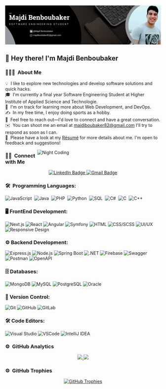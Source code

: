 ![Majdi Benboubaker GitHub Profile Banner](./GithubProfileBanner.png)

<h2>👋 Hey there! I'm Majdi Benboubaker</h2>

<!-- ## 👋 &nbsp;Hey there! I'm Majdi Benboubaker -->

### 👨🏻‍💻 &nbsp;About Me

💡 &nbsp;I like to explore new technologies and develop software solutions and quick hacks.\
🎓 &nbsp;I'm currently a final year Software Engineering Student at Higher Institute of Applied Science and Technologie.\
🌱 &nbsp;I'm on track for learning more about Web Development, and DevOps.\
✍️ &nbsp;In my free time, I enjoy doing sports as a hobby.\
💬 &nbsp;Feel free to reach out—I'd love to connect and have a great conversation.\
✉️ &nbsp;You can shoot me an email at majdiboubaker82@gmail.com I'll try to respond as soon as I can.\
📄 &nbsp;Please have a look at my [Résumé]() for more details about me. I'm open to feedback and suggestions!

<p><img align="right" src="https://github.com/Adam-pw/Adam-pw/blob/main/animation_500_kxa883sd.gif" alt="Night Coding" width="400px" /></p>

### 🤝🏻 &nbsp;Connect with Me

<p align="center">
  <a href="https://www.linkedin.com/in/majdi-benboubaker/">
    <img src="https://img.shields.io/badge/LinkedIn-0077B5?style=for-the-badge&logo=Linkedin&logoColor=white&size=20" alt="LinkedIn Badge" width="100" height="35"/>
  </a>
  <a href="mailto:majdiboubaker82@gmail.com">
    <img src="https://img.shields.io/badge/Gmail-D14836?style=for-the-badge&logo=Gmail&logoColor=white&size=20" alt="Gmail Badge" width="100" height="35"/>
  </a>
</p>


### 🛠 &nbsp;Programming Languages:

![JavaScript](https://img.shields.io/badge/-JavaScript-05122A?style=flat&logo=javascript)&nbsp;
![Java](https://img.shields.io/badge/-Java-05122A?style=flat&logo=Java&logoColor=FFA518)&nbsp;
![PHP](https://img.shields.io/badge/-PHP-05122A?style=flat&logo=php)&nbsp;
![Python](https://img.shields.io/badge/-Python-05122A?style=flat&logo=python)&nbsp;
![SQL](https://img.shields.io/badge/-SQL-05122A?style=flat&logo=postgresql)&nbsp;
![C#](https://img.shields.io/badge/-C%23-05122A?style=flat&logo=c-sharp&logoColor=239120)&nbsp;
![C](https://img.shields.io/badge/-C-05122A?style=flat&logo=C&logoColor=A8B9CC)&nbsp;
![C++](https://img.shields.io/badge/-C++-05122A?style=flat&logo=C%2B%2B&logoColor=00599C)&nbsp;

### 🖥️ FrontEnd Development:

![Next.js](https://img.shields.io/badge/Next.js-000000?style=flat-square&logo=nextdotjs&logoColor=white)
![React](https://img.shields.io/badge/React-20232A?style=flat-square&logo=react&logoColor=61DAFB)
![Angular](https://img.shields.io/badge/Angular-DD0031?style=flat-square&logo=angular&logoColor=white)
![Symfony](https://img.shields.io/badge/Symfony-000000?style=flat-square&logo=symfony&logoColor=white)
![HTML](https://img.shields.io/badge/HTML5-E34F26?style=flat-square&logo=html5&logoColor=white)
![CSS/SCSS](https://img.shields.io/badge/CSS3-1572B6?style=flat-square&logo=css3&logoColor=white)
![UI/UX](https://img.shields.io/badge/UI/UX-3DDC84?style=flat-square)
![Responsive Design](https://img.shields.io/badge/Responsive_Design-239120?style=flat-square&logo=responsive-design)

### ⚙️ Backend Development:
![Express.js](https://img.shields.io/badge/Express.js-404D59?style=flat-square)
![Node.js](https://img.shields.io/badge/Node.js-43853D?style=flat-square&logo=node-dot-js&logoColor=white)
![Spring Boot](https://img.shields.io/badge/Spring_Boot-6DB33F?style=flat-square&logo=spring-boot&logoColor=white)
![.NET](https://img.shields.io/badge/.NET-512BD4?style=flat-square&logo=dotnet&logoColor=white)
![Firebase](https://img.shields.io/badge/Firebase-FFCA28?style=flat-square&logo=firebase&logoColor=white)
![Swagger](https://img.shields.io/badge/Swagger-85EA2D?style=flat-square&logo=swagger&logoColor=white)
![Postman](https://img.shields.io/badge/Postman-FF6C37?style=flat-square&logo=postman&logoColor=white)
![OpenAPI](https://img.shields.io/badge/OpenAPI-6BA539?style=flat-square&logo=openapi-initiative&logoColor=white)

### 🗄️ Databases:
![MongoDB](https://img.shields.io/badge/MongoDB-4EA94B?style=flat-square&logo=mongodb&logoColor=white)
![MySQL](https://img.shields.io/badge/MySQL-4479A1?style=flat-square&logo=mysql&logoColor=white)
![PostgreSQL](https://img.shields.io/badge/PostgreSQL-336791?style=flat-square&logo=postgresql&logoColor=white)
![Oracle](https://img.shields.io/badge/Oracle-F80000?style=flat-square&logo=oracle&logoColor=white)

### 🔄 Version Control:
![Git](https://img.shields.io/badge/Git-F05032?style=flat-square&logo=git&logoColor=white)
![GitHub](https://img.shields.io/badge/GitHub-181717?style=flat-square&logo=github&logoColor=white)
![GitLab](https://img.shields.io/badge/GitLab-FC6D26?style=flat-square&logo=gitlab&logoColor=white)

### 🛠️ Code Editors:
![Visual Studio](https://img.shields.io/badge/Visual_Studio-5C2D91?style=flat-square&logo=visualstudio&logoColor=white)
![VSCode](https://img.shields.io/badge/VSCode-007ACC?style=flat-square&logo=visual-studio-code&logoColor=white)
![IntelliJ IDEA](https://img.shields.io/badge/IntelliJ_IDEA-000000?style=flat-square&logo=intellij-idea&logoColor=white)

### ⚙️ &nbsp;GitHub Analytics

<p align="center">
<a href="https://github.com/BenBoubakerMajdi">
  <img height="180em" src="https://github-readme-stats-eight-theta.vercel.app/api?username=BenBoubakerMajdi&show_icons=true&theme=algolia&include_all_commits=true&count_private=true"/>
  <img height="180em" src="https://github-readme-stats-eight-theta.vercel.app/api/top-langs/?username=BenBoubakerMajdi&layout=compact&langs_count=8&theme=algolia"/>
</a>
</p>

### ⚙️ &nbsp;GitHub Trophies

<p align="center">
  <a href="https://github.com/BenBoubakerMajdi">
    <img src="https://github-profile-trophy.vercel.app/?username=BenBoubakerMajdi&theme=algolia&no-frame=true&row=1&column=4" alt="GitHub Trophies" />
  </a>
</p>

